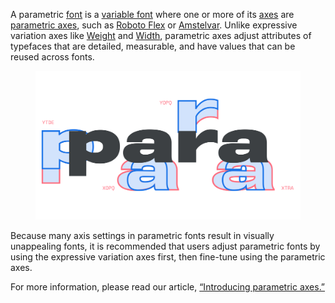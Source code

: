 A parametric [font](/glossary/font) is a [variable font](/glossary/variable_fonts) where one or more of its [axes](/glossary/axis_in_variable_fonts) are [parametric axes](/glossary/parametric_axis), such as [Roboto Flex](https://fonts.google.com/specimen/Roboto+Flex?query=roboto+flex) or [Amstelvar](https://github.com/googlefonts/amstelvar). Unlike expressive variation axes like [Weight](/glossary/weight_axis) and [Width](/glossary/width_axis), parametric axes adjust attributes of typefaces that are detailed, measurable, and have values that can be reused across fonts.

<figure>

![INSERT_ALT](images/thumbnail.svg)

</figure>

Because many axis settings in parametric fonts result in visually unappealing fonts, it is recommended that users adjust parametric fonts by using the expressive variation axes first, then fine-tune using the parametric axes.

For more information, please read our article, [“Introducing parametric axes.”](/lesson/introducing_parametric_axes)
